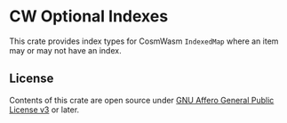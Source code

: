 # CW Optional Indexes

This crate provides index types for CosmWasm `IndexedMap` where an item may or may not have an index.

## License

Contents of this crate are open source under [GNU Affero General Public License v3](../../LICENSE) or later.
